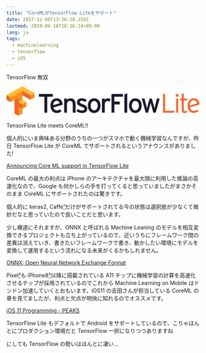 ```yaml
---
title: "CoreMLがTensorFlow Liteをサポート"
date: 2017-12-06T13:36:38.235Z
lastmod: 2019-06-16T18:16:14+09:00
lang: ja
tags:
  - machinelearning
  - tensorflow
  - iOS
---
```


TensorFlow 無双

![image](/posts/2017-12-06/images/1.png)

TensorFlow Lite meets CoreML!!

個人的にいま興味ある分野のうちの一つがスマホで動く機械学習なんですが、昨日 TensorFlow Lite が CoreML でサポートされるというアナウンスがありました!

[Announcing Core ML support in TensorFlow Lite](https://developers.googleblog.com/2017/12/announcing-core-ml-support.html)

CoreML の最大の利点は iPhone のアーキテクチャを最大限に利用した推論の高速化なので、Google も何かしらの手を打ってくると思っていましたがまさかそのまま CoreML にサポートされたのは驚きです。

個人的に keras2, Caffe[¹](https://developer.apple.com/documentation/coreml/converting_trained_models_to_core_ml)だけがサポートされてる今の状態は選択肢が少なくて微妙だなと思っていたので良いことだと思います。

少し横道にそれますが、ONNX と呼ばれる Machine Leaning のモデルを相互変換できるプロジェクトも立ち上がっているので、近いうちにフレームワーク間の差異は消えていき、書きたいフレームワークで書き、動かしたい環境にモデルを変換して運用するという流れになる未来がくるかもしれません。

[ONNX: Open Neural Network Exchange Format](http://onnx.ai/)

Pixel[²](https://techcrunch.com/2017/10/17/googles-first-custom-consumer-chip-is-the-secret-behind-the-pixel-2s-camera-performance/)も iPhone8[³](http://appleinsider.com/articles/17/09/23/inside-iphone-8-apples-a11-bionic-introduces-5-new-custom-silicon-engines)以降に搭載されている A11 チップに機械学習の計算を高速化させるチップが採用されているのでこれから Machine Learning on Mobile はドンドン加速していくとおもいます。iOS11 の吉田さんが担当している CoreML の章を見てましたが、利点と欠点が明快に知れるのでオススメです。

[iOS 11 Programming - PEAKS](https://peaks.cc/hurutoriya/iOS11)

TensorFlow Lite もデフォルトで Android をサポートしているので、こりゃほんとにプロダクション環境だと TensorFlow 一択になりつつありますね

にしても TensorFlow の勢いはほんとに凄い…
